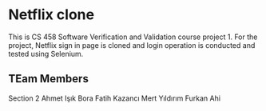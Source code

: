# Netflix clone

This is CS 458 Software Verification and Validation course project 1.
For the project, Netflix sign in page is cloned and login operation is conducted and tested using Selenium.

## TEam Members

Section 2
Ahmet Işık
Bora Fatih Kazancı
Mert Yıldırım
Furkan Ahi
